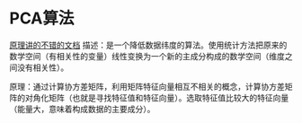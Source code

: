 # PCA算法

[原理讲的不错的文档](https://wenku.baidu.com/view/2b41ccf065ce050876321385.html)
描述：是一个降低数据纬度的算法。使用统计方法把原来的数学空间（有相关性的变量）线性变换为一个新的主成分构成的数学空间（维度之间没有相关性）。

原理：通过计算协方差矩阵，利用矩阵特征向量相互不相关的概念，计算协方差矩阵的对角化矩阵（也就是寻找特征值和特征向量）。选取特征值比较大的特征向量（能量大，意味着构成数据的主要成分）。
